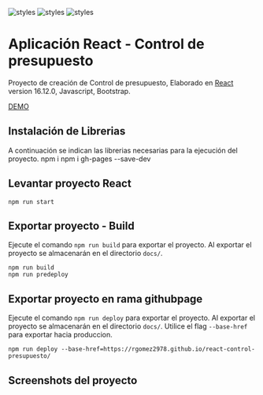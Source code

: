 ![styles](https://img.shields.io/badge/React-20232A?style=for-the-badge&logo=react&logoColor=61DAFB)
![styles](https://img.shields.io/badge/JavaScript-F7DF1E?style=for-the-badge&logo=javascript&logoColor=black)
![styles](https://img.shields.io/badge/Bootstrap-563D7C?style=for-the-badge&logo=bootstrap&logoColor=white)


# Aplicación React - Control de presupuesto
Proyecto de creación de Control de presupuesto, Elaborado en [React](https://github.com/facebook/create-react-app) version 16.12.0, Javascript, Bootstrap.

[DEMO](https://rgomez2978.github.io/react-control-presupuesto/)


## Instalación de Librerias
A continuación se indican las librerias necesarias para la ejecución del proyecto.
      npm i
      npm i gh-pages --save-dev

## Levantar proyecto React
    npm run start


## Exportar proyecto - Build
Ejecute el comando `npm run build` para exportar el proyecto. Al exportar el proyecto se almacenarán en el directorio `docs/`. 

    npm run build
    npm run predeploy


## Exportar proyecto en rama githubpage

Ejecute el comando `npm run deploy` para exportar el proyecto. Al exportar el proyecto se almacenarán en el directorio `docs/`. Utilice el flag `--base-href` para exportar hacia produccion.

    npm run deploy --base-href=https://rgomez2978.github.io/react-control-presupuesto/


## Screenshots del proyecto
